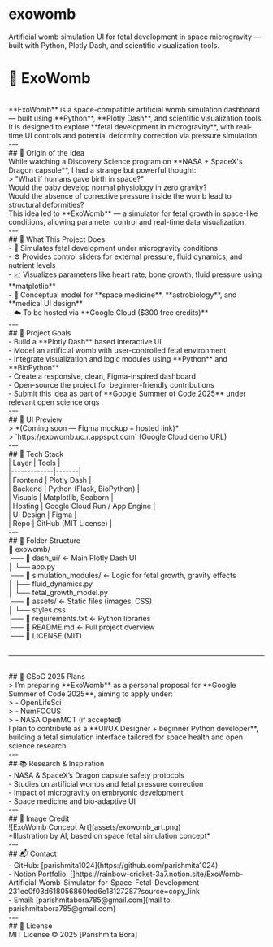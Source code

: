 # exowomb
Artificial womb simulation UI for fetal development in space microgravity — built with Python, Plotly Dash, and scientific visualization tools.
# 🌌 ExoWomb
<br>
**ExoWomb** is a space-compatible artificial womb simulation dashboard — built using **Python**, **Plotly Dash**, and scientific visualization tools.  
It is designed to explore **fetal development in microgravity**, with real-time UI controls and potential deformity correction via pressure simulation.
<br>
---
<br>
## 🌱 Origin of the Idea
<br>
While watching a Discovery Science program on **NASA + SpaceX's Dragon capsule**, I had a strange but powerful thought:  
<br>
> "What if humans gave birth in space?"  
<br>
Would the baby develop normal physiology in zero gravity?  
<br>
Would the absence of corrective pressure inside the womb lead to structural deformities?
<br>
This idea led to **ExoWomb** — a simulator for fetal growth in space-like conditions, allowing parameter control and real-time data visualization.
<br>
---
<br>
## 🧠 What This Project Does
<br>
- 🧪 Simulates fetal development under microgravity conditions  
<br>
- ⚙️ Provides control sliders for external pressure, fluid dynamics, and nutrient levels  
<br>
- 📈 Visualizes parameters like heart rate, bone growth, fluid pressure using **matplotlib**  
<br>
- 🧬 Conceptual model for **space medicine**, **astrobiology**, and **medical UI design**  
<br>
- ☁️ To be hosted via **Google Cloud ($300 free credits)**
<br>
---
<br>
## 🎯 Project Goals
<br>
- Build a **Plotly Dash** based interactive UI
<br>
- Model an artificial womb with user-controlled fetal environment
<br>
- Integrate visualization and logic modules using **Python** and **BioPython**
<br>
- Create a responsive, clean, Figma-inspired dashboard
<br>
- Open-source the project for beginner-friendly contributions
<br>
- Submit this idea as part of **Google Summer of Code 2025** under relevant open science orgs
<br>
---
<br>
## 📐 UI Preview
<br>
> *(Coming soon — Figma mockup + hosted link)*  
<br>
> `https://exowomb.uc.r.appspot.com` (Google Cloud demo URL)
<br>
---
<br>
## 🧪 Tech Stack
<br>
| Layer       | Tools |
<br>
|-------------|-------|
<br>
| Frontend    | Plotly Dash |
<br>
| Backend     | Python (Flask, BioPython) |
<br>
| Visuals     | Matplotlib, Seaborn |
<br>
| Hosting     | Google Cloud Run / App Engine |
<br>
| UI Design   | Figma |
<br>
| Repo        | GitHub (MIT License) |
<br>
---
<br>
## 📁 Folder Structure
<br>
📁 exowomb/
<br>
├── 📁 dash_ui/               ← Main Plotly Dash UI
<br>
│   └── app.py
<br>
├── 📁 simulation_modules/    ← Logic for fetal growth, gravity effects
<br>
│   ├── fluid_dynamics.py
<br>
│   └── fetal_growth_model.py
<br>
├── 📁 assets/                ← Static files (images, CSS)
<br>
│   └── styles.css
<br>
├── 📄 requirements.txt       ← Python libraries
<br>
├── 📄 README.md              ← Full project overview
<br>
└── 📄 LICENSE (MIT)
<br>
<br>

---
<br>
## 🤝 GSoC 2025 Plans
<br>
> I’m preparing **ExoWomb** as a personal proposal for **Google Summer of Code 2025**, aiming to apply under:
<br>
> - OpenLifeSci  
<br>
> - NumFOCUS  
<br>
> - NASA OpenMCT (if accepted)
<br>
I plan to contribute as a **UI/UX Designer + beginner Python developer**, building a fetal simulation interface tailored for space health and open science research.
<br>
---
<br>
## 📚 Research & Inspiration
<br>
- NASA & SpaceX’s Dragon capsule safety protocols
<br>
- Studies on artificial wombs and fetal pressure correction
<br>
- Impact of microgravity on embryonic development
<br>
- Space medicine and bio-adaptive UI
<br>
---
<br>
## 📸 Image Credit
<br>
![ExoWomb Concept Art](assets/exowomb_art.png)  
<br>
*Illustration by AI, based on space fetal simulation concept*
<br>
---
<br>
## 📬 Contact
<br>
- GitHub: [parishmita1024](https://github.com/parishmita1024)
<br>
- Notion Portfolio: []https://rainbow-cricket-3a7.notion.site/ExoWomb-Artificial-Womb-Simulator-for-Space-Fetal-Development-231ec0f03d618056860fed6e18127287?source=copy_link
<br>
- Email: [parishmitabora785@gmail.com](mail to: parishmitabora785@gmail.com)
<br>
---
<br>
## 🪪 License
<br>
MIT License © 2025 [Parishmita Bora]

